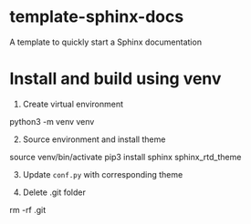 # template-sphinx-docs
A template to quickly start a Sphinx documentation

# Install and build using venv

1. Create virtual environment

  python3 -m venv venv

2. Source environment and install theme

  source venv/bin/activate
  pip3 install sphinx sphinx_rtd_theme
  
3. Update `conf.py` with corresponding theme

4. Delete .git folder

  rm -rf .git
